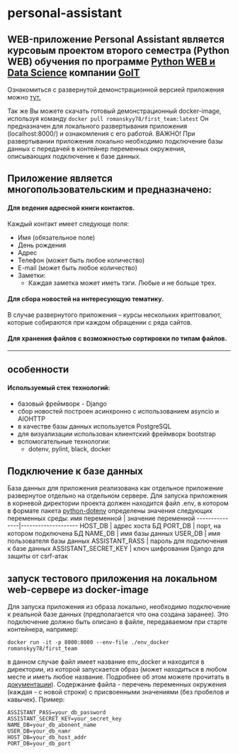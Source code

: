 # personal-assistant

## WEB-приложение Personal Assistant является курсовым проектом второго семестра (Python WEB) обучения по программе [Python WEB и Data Science](https://goit.ua/course/) компании [GoIT](https://goit.ua/)

Ознакомиться с развернутой демонстрационной версией приложения можно [тут.](https://blooming-springs-73568.herokuapp.com/)

Так же Вы можете скачать готовый демонстрационный docker-image, используя команду
`docker pull romanskyy78/first_team:latest`
Он предназначен для локального развертывания приложения (localhost:8000/) и ознакомления с его работой. ВАЖНО! При развертывании приложения локально необходимо подключение базы данных с передачей в контейнер переменных окружения, описывающих подключение к базе данных.

## Приложение является многопользовательским и предназначено:

#### Для ведения адресной книги контактов.

Каждый контакт имеет следующе поля:

- Имя (обязательное поле)
- День рождения
- Адрес
- Телефон (может быть любое количество)
- E-mail (может быть любое количество)
- Заметки:
  - Каждая заметка может иметь тэги. Любые и не больше трех.

#### Для сбора новостей на интересующую тематику.

В случае развернутого приложения – курсы нескольких криптовалют, которые собираются при каждом обращении с ряда сайтов.

#### Для хранения файлов с возможностью сортировки по типам файлов.

---

## особенности

#### Используемый стек технологий:

- базовый фреймворк - Django
- сбор новостей построен асинхронно с использованием asyncio и AIOHTTP
- в качестве базы данных используется PostgreSQL
- для визуализации использован клиентский фреймворк bootstrap
- вспомогательные технологии:
  - dotenv, pylint, black, docker

## Подключение к базе данных

База данных для приложения реализована как отдельное приложение развернутое отдельно на отдельном сервере.
Для запуска приложения в корневой директории проекта должен находится файл .env, в котором в формате пакета [python-dotenv](https://pypi.org/project/python-dotenv/) определены значения следующих переменных среды:
имя переменной | значение переменной
---------------|--------------------
HOST_DB | адрес хоста БД
PORT_DB | порт, на котором подключена БД
NAME_DB | имя базы данных
USER_DB | имя пользователя базы данных
ASSISTANT_RASS | пароль для подключения к базе данных
ASSISTANT_SECRET_KEY | ключ шифрования Django для защиты от csrf-атак

## запуск тестового приложения на локальном web-сервере из docker-image

Для запуска приложения из образа локально, необходимо подключение к реальной базе данных (предполагается что она создана заранее). Это подключение должно быть описано в файле, передаваемом при старте контейнера, например:

```
docker run -it -p 8000:8000 --env-file ./env_docker romanskyy78/first_team
```

в данном случае файл имеет название env_docker и находится в директории, из которой запускается образ (может находиться в любом месте и иметь любое название. Подробнее об этом можете прочитать в [документации](https://docs.docker.com/engine/reference/commandline/run/#set-environment-variables--e---env---env-file)). Содержание файла - перечень переменных окружения (каждая - с новой строки) с присвоенными значениями (без пробелов и кавычек). Пример:

```
ASSISTANT_PASS=your_db_password
ASSISTANT_SECRET_KEY=your_secret_key
NAME_DB=your_db_abonent_name
USER_DB=your_db_namr
HOST_DB=your_db_host_addr
PORT_DB=your_db_port
```
